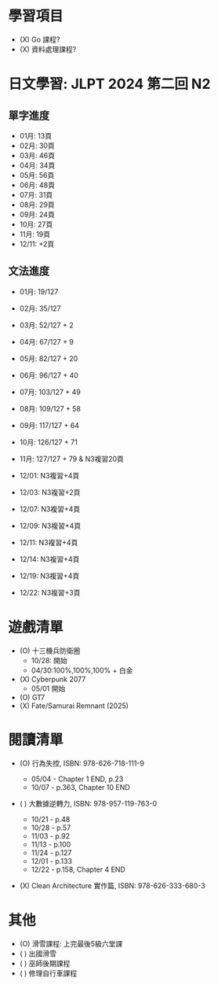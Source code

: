 
# 學習項目

- (X) Go 課程?
- (X) 資料處理課程?

# 日文學習: JLPT 2024 第二回 N2

## 單字進度

- 01月: 13頁
- 02月: 30頁
- 03月: 46頁
- 04月: 34頁
- 05月: 56頁
- 06月: 48頁
- 07月: 31頁
- 08月: 29頁
- 09月: 24頁
- 10月: 27頁
- 11月: 19頁
- 12/11: +2頁



## 文法進度

- 01月: 19/127
- 02月: 35/127
- 03月: 52/127 + 2
- 04月: 67/127 + 9
- 05月: 82/127 + 20
- 06月: 96/127 + 40
- 07月: 103/127 + 49
- 08月: 109/127 + 58
- 09月: 117/127 + 64
- 10月: 126/127 + 71
- 11月: 127/127 + 79 & N3複習20頁

- 12/01: N3複習+4頁
- 12/03: N3複習+2頁
- 12/07: N3複習+4頁
- 12/09: N3複習+4頁
- 12/11: N3複習+4頁
- 12/14: N3複習+4頁
- 12/19: N3複習+4頁
- 12/22: N3複習+3頁


# 遊戲清單

- (O) 十三機兵防衛圈
  - 10/28: 開始
  - 04/30:100%,100%,100% + 白金
- (X) Cyberpunk 2077 
  - 05/01 開始
- (O) GT7
- (X) Fate/Samurai Remnant (2025)

# 閱讀清單

- (O) 行為失控, ISBN: 978-626-718-111-9
  - 05/04 - Chapter 1 END, p.23
  - 10/07 - p.363, Chapter 10 END
  
- ( ) 大數據逆轉力, ISBN: 978-957-119-763-0
  - 10/21 - p.48
  - 10/28 - p.57
  - 11/03 - p.92
  - 11/13 - p.100
  - 11/24 - p.127
  - 12/01 - p.133
  - 12/22 - p.158, Chapter 4 END
- (X) Clean Architecture 實作篇, ISBN: 978-626-333-680-3


# 其他

- (O) 滑雪課程: 上完最後5級六堂課
- ( ) 出國滑雪
- ( ) 巫師後期課程
- ( ) 修理自行車課程
